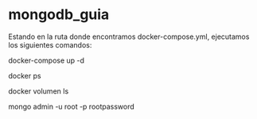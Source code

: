 # mongodb_guia
Estando en la ruta donde encontramos docker-compose.yml, ejecutamos los siguientes comandos:

docker-compose up -d

docker ps

docker volumen ls

mongo admin -u root -p rootpassword
